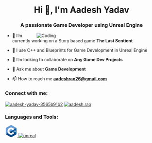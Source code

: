 <h1 align="center">Hi 👋, I'm Aadesh Yadav</h1>
<h3 align="center">A passionate Game Developer using Unreal Engine</h3>
<img align="right" alt="Coding" width="400" src="https://media0.giphy.com/media/RbDKaczqWovIugyJmW/giphy.gif?cid=790b7611d4d418f93c40e1b51b7548b5dc4c00d7890c8a8c&rid=giphy.gif&ct=g">

- 🔭 I’m currently working on a Story based game **The Last Sentient**

- 🌱 I use C++ and Blueprints for Game Development in Unreal Engine

- 👯 I’m looking to collaborate on **Any Game Dev Projects**

- 💬 Ask me about **Game Development**

- 📫 How to reach me **aadeshrao26@gmail.com**

<h3 align="left">Connect with me:</h3>
<p align="left">
<a href="https://linkedin.com/in/aadesh-yadav-3565b91b2" target="blank"><img align="center" src="https://raw.githubusercontent.com/rahuldkjain/github-profile-readme-generator/master/src/images/icons/Social/linked-in-alt.svg" alt="aadesh-yadav-3565b91b2" height="30" width="40" /></a>
<a href="https://instagram.com/aadesh.rao" target="blank"><img align="center" src="https://raw.githubusercontent.com/rahuldkjain/github-profile-readme-generator/master/src/images/icons/Social/instagram.svg" alt="aadesh.rao" height="30" width="40" /></a>
</p>

<h3 align="left">Languages and Tools:</h3>
<p align="left"> <a href="https://www.w3schools.com/cpp/" target="_blank" rel="noreferrer"> <img src="https://raw.githubusercontent.com/devicons/devicon/master/icons/cplusplus/cplusplus-original.svg" alt="cplusplus" width="40" height="40"/> </a> <a href="https://unrealengine.com/" target="_blank" rel="noreferrer"> <img src="https://raw.githubusercontent.com/kenangundogan/fontisto/036b7eca71aab1bef8e6a0518f7329f13ed62f6b/icons/svg/brand/unreal-engine.svg" alt="unreal" width="40" height="40"/> </a> </p>
